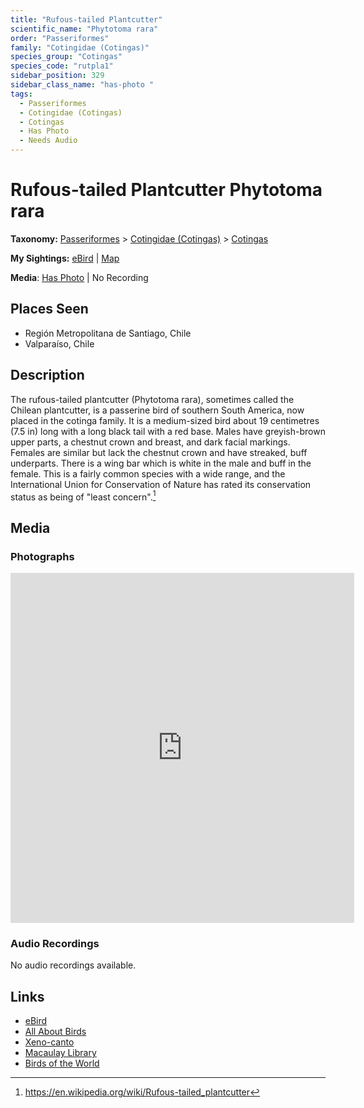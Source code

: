 ```yaml
---
title: "Rufous-tailed Plantcutter"
scientific_name: "Phytotoma rara"
order: "Passeriformes"
family: "Cotingidae (Cotingas)"
species_group: "Cotingas"
species_code: "rutpla1"
sidebar_position: 329
sidebar_class_name: "has-photo "
tags: 
  - Passeriformes
  - Cotingidae (Cotingas)
  - Cotingas
  - Has Photo
  - Needs Audio
---
```


# Rufous-tailed Plantcutter <span className='sci_name'>Phytotoma rara</span>

**Taxonomy:** [Passeriformes](/tags/passeriformes) > [Cotingidae (Cotingas)](/tags/cotingidae-cotingas) > [Cotingas](/tags/cotingas)

**My Sightings:** [eBird](https://ebird.org/lifelist?r=world&time=life&spp=rutpla1) | [Map](/map?species_code=rutpla1)

**Media**: [Has Photo](https://media.ebird.org/catalog?userId=USER4436073&taxonCode=rutpla1&mediaType=photo&view=grid) | No Recording

## Places Seen

* Región Metropolitana de Santiago, Chile
* Valparaíso, Chile

## Description
The rufous-tailed plantcutter (Phytotoma rara), sometimes called the Chilean plantcutter, is a passerine bird of southern South America, now placed in the cotinga family. It is a medium-sized bird about 19 centimetres (7.5 in) long with a long black tail with a red base. Males have greyish-brown upper parts, a chestnut crown and breast, and dark facial markings. Females are similar but lack the chestnut crown and have streaked, buff underparts. There is a wing bar which is white in the male and buff in the female. This is a fairly common species with a wide range, and the International Union for Conservation of Nature has rated its conservation status as being of "least concern".[^1]

[^1]: https://en.wikipedia.org/wiki/Rufous-tailed_plantcutter

## Media
### Photographs
<iframe src="https://macaulaylibrary.org/asset/625246687/embed" width="550" height="560" frameborder="0" allowfullscreen></iframe>

### Audio Recordings
No audio recordings available.

## Links
* [eBird](https://ebird.org/species/rutpla1) 
* [All About Birds](https://www.allaboutbirds.org/guide/rutpla1) 
* [Xeno-canto](https://www.xeno-canto.org/species/phytotoma-rara) 
* [Macaulay Library](https://search.macaulaylibrary.org/catalog?taxonCode=rutpla1&sort=rating_rank_desc)
* [Birds of the World](https://birdsoftheworld.org/bow/species/rutpla1)
